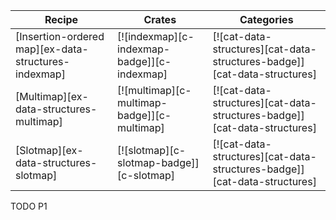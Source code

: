 | Recipe | Crates | Categories |
|--------|--------|------------|
| [Insertion-ordered map][ex-data-structures-indexmap] | [![indexmap][c-indexmap-badge]][c-indexmap] | [![cat-data-structures][cat-data-structures-badge]][cat-data-structures] |
| [Multimap][ex-data-structures-multimap] | [![multimap][c-multimap-badge]][c-multimap] | [![cat-data-structures][cat-data-structures-badge]][cat-data-structures] |
| [Slotmap][ex-data-structures-slotmap] | [![slotmap][c-slotmap-badge]][c-slotmap] | [![cat-data-structures][cat-data-structures-badge]][cat-data-structures] |

<div class="hidden">
TODO P1
</div>
